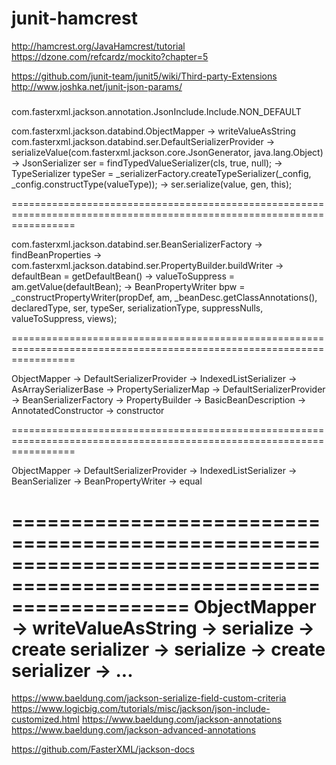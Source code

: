 # junit-hamcrest
http://hamcrest.org/JavaHamcrest/tutorial
https://dzone.com/refcardz/mockito?chapter=5

https://github.com/junit-team/junit5/wiki/Third-party-Extensions
http://www.joshka.net/junit-json-params/

#####
com.fasterxml.jackson.annotation.JsonInclude.Include.NON_DEFAULT

com.fasterxml.jackson.databind.ObjectMapper
-> writeValueAsString
    com.fasterxml.jackson.databind.ser.DefaultSerializerProvider
        -> serializeValue(com.fasterxml.jackson.core.JsonGenerator, java.lang.Object)
            -> JsonSerializer<Object> ser = findTypedValueSerializer(cls, true, null);
                -> TypeSerializer typeSer = _serializerFactory.createTypeSerializer(_config, _config.constructType(valueType));
            -> ser.serialize(value, gen, this);

=======================================================================================================================

com.fasterxml.jackson.databind.ser.BeanSerializerFactory
-> findBeanProperties
    -> com.fasterxml.jackson.databind.ser.PropertyBuilder.buildWriter
        -> defaultBean = getDefaultBean()
        -> valueToSuppress = am.getValue(defaultBean);
        -> BeanPropertyWriter bpw = _constructPropertyWriter(propDef, am, _beanDesc.getClassAnnotations(), declaredType, ser, typeSer, serializationType, suppressNulls, 
                valueToSuppress, views);

=======================================================================================================================

ObjectMapper -> DefaultSerializerProvider
-> IndexedListSerializer -> AsArraySerializerBase 
-> PropertySerializerMap 
-> DefaultSerializerProvider
-> BeanSerializerFactory -> PropertyBuilder -> BasicBeanDescription -> AnnotatedConstructor -> constructor

=======================================================================================================================

ObjectMapper -> DefaultSerializerProvider
-> IndexedListSerializer -> BeanSerializer -> BeanPropertyWriter -> equal

=======================================================================================================================
ObjectMapper -> writeValueAsString -> serialize -> create serializer -> serialize -> create serializer -> ...
=======================================================================================================================
https://www.baeldung.com/jackson-serialize-field-custom-criteria
https://www.logicbig.com/tutorials/misc/jackson/json-include-customized.html
https://www.baeldung.com/jackson-annotations
https://www.baeldung.com/jackson-advanced-annotations

https://github.com/FasterXML/jackson-docs


